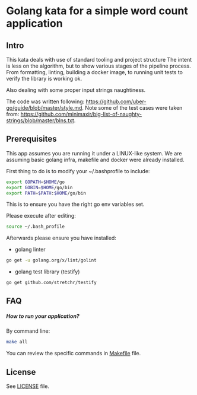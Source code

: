 # Golang kata for a simple word count application

## Intro

This kata deals with use of standard tooling and project structure
The intent is less on the algorithm, but to show various stages of the
pipeline process. From formatting, linting, building a docker image,
to running unit tests to verify the library is working ok.

Also dealing with some proper input strings naughtiness.

The code was written following: https://github.com/uber-go/guide/blob/master/style.md.
Note some of the test cases were taken from: https://github.com/minimaxir/big-list-of-naughty-strings/blob/master/blns.txt.

## Prerequisites

This app assumes you are running it under a LINUX-like system.
We are assuming basic golang infra, makefile and docker were already
installed.

First thing to do is to modify your ~/.bashprofile to include:

```bash
export GOPATH=$HOME/go
export GOBIN=$HOME/go/bin
export PATH=$PATH:$HOME/go/bin
```

This is to ensure you have the right go env variables set.

Please execute after editing:
```bash
source ~/.bash_profile
```

Afterwards please ensure you have installed:
- golang linter
```bash
go get -u golang.org/x/lint/golint
```
- golang test library (testify)
```bash
go get github.com/stretchr/testify
```

## FAQ

##### How to run your application?

By command line:
```bash
make all
```

You can review the specific commands in [Makefile](Makefile) file.

## License

See [LICENSE](LICENSE) file.
